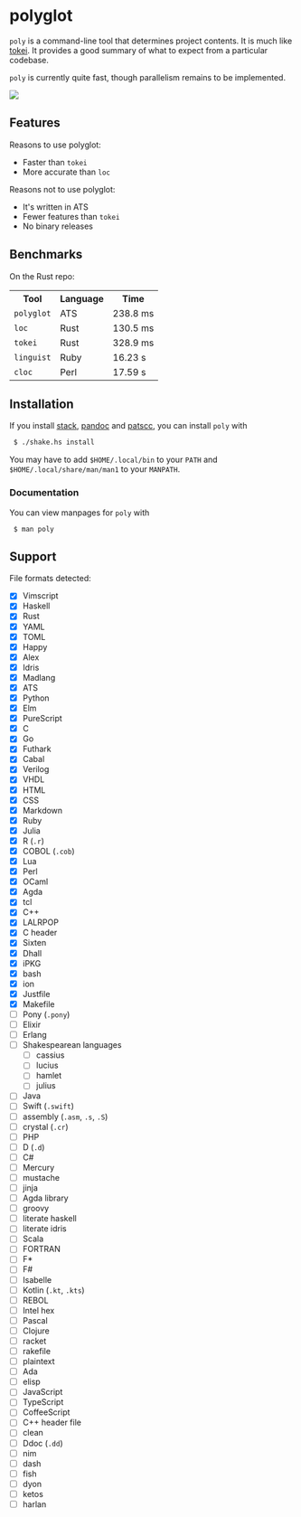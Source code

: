 # polyglot

`poly` is a command-line tool that determines project contents. It is much
like [tokei](https://github.com/Aaronepower/tokei). It provides a good summary
of what to expect from a particular codebase.

`poly` is currently quite fast, though parallelism remains to be implemented.

<img src=https://github.com/vmchale/polyglot/raw/master/screenshot.png>

## Features

Reasons to use polyglot:

  * Faster than `tokei`
  * More accurate than `loc`

Reasons not to use polyglot:

  * It's written in ATS
  * Fewer features than `tokei`
  * No binary releases

## Benchmarks

On the Rust repo:

<table>
  <tr>
    <th>Tool</th>
    <th>Language</th>
    <th>Time</th>
  </tr>
  <tr>
    <td><code>polyglot</code></td>
    <td>ATS</td>
    <td>238.8 ms</td>
  </tr>
  <tr>
    <td><code>loc</code></td>
    <td>Rust</td>
    <td>130.5 ms</td>
  </tr>
  <tr>
    <td><code>tokei</code></td>
    <td>Rust</td>
    <td>328.9 ms</td>
  </tr>
  <tr>
    <td><code>linguist</code></td>
    <td>Ruby</td>
    <td>16.23 s</td>
  </tr>
  <tr>
    <td><code>cloc</code></td>
    <td>Perl</td>
    <td>17.59 s</td>
  </tr>
</table>

## Installation

If you install [stack](http://haskellstack.org/), [pandoc](http://pandoc.org/) and
[patscc](http://www.ats-lang.org/Downloads.html), you can install `poly` with

```bash
 $ ./shake.hs install
```

You may have to add `$HOME/.local/bin` to your `PATH` and
`$HOME/.local/share/man/man1` to your `MANPATH`.

### Documentation

You can view manpages for `poly` with

```
 $ man poly
```

## Support

File formats detected:
  - [x] Vimscript
  - [x] Haskell
  - [x] Rust
  - [x] YAML
  - [x] TOML
  - [x] Happy
  - [x] Alex
  - [x] Idris
  - [x] Madlang
  - [x] ATS
  - [x] Python
  - [x] Elm
  - [x] PureScript
  - [x] C
  - [x] Go
  - [x] Futhark
  - [x] Cabal
  - [x] Verilog
  - [x] VHDL
  - [x] HTML
  - [x] CSS
  - [x] Markdown
  - [x] Ruby
  - [x] Julia
  - [x] R (`.r`)
  - [x] COBOL (`.cob`)
  - [x] Lua
  - [x] Perl
  - [x] OCaml
  - [x] Agda
  - [x] tcl
  - [x] C++
  - [x] LALRPOP
  - [x] C header
  - [x] Sixten
  - [x] Dhall
  - [x] iPKG
  - [x] bash
  - [x] ion
  - [x] Justfile
  - [x] Makefile
  - [ ] Pony (`.pony`)
  - [ ] Elixir
  - [ ] Erlang
  - [ ] Shakespearean languages
    - [ ] cassius
    - [ ] lucius
    - [ ] hamlet
    - [ ] julius
  - [ ] Java
  - [ ] Swift (`.swift`)
  - [ ] assembly (`.asm`, `.s`, `.S`)
  - [ ] crystal (`.cr`)
  - [ ] PHP
  - [ ] D (`.d`)
  - [ ] C#
  - [ ] Mercury
  - [ ] mustache
  - [ ] jinja
  - [ ] Agda library
  - [ ] groovy
  - [ ] literate haskell
  - [ ] literate idris
  - [ ] Scala
  - [ ] FORTRAN
  - [ ] F\*
  - [ ] F#
  - [ ] Isabelle
  - [ ] Kotlin (`.kt`, `.kts`)
  - [ ] REBOL
  - [ ] Intel hex
  - [ ] Pascal
  - [ ] Clojure
  - [ ] racket
  - [ ] rakefile
  - [ ] plaintext
  - [ ] Ada
  - [ ] elisp
  - [ ] JavaScript
  - [ ] TypeScript
  - [ ] CoffeeScript
  - [ ] C++ header file
  - [ ] clean
  - [ ] Ddoc (`.dd`)
  - [ ] nim
  - [ ] dash
  - [ ] fish
  - [ ] dyon
  - [ ] ketos
  - [ ] harlan
